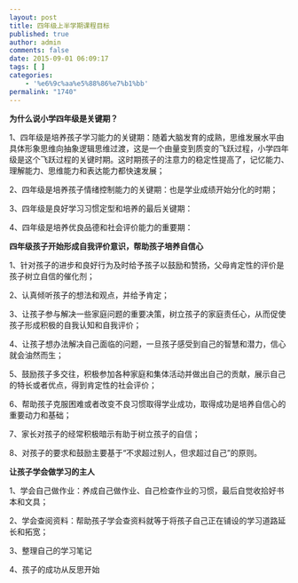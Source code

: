 ```yaml
---
layout: post
title: 四年级上半学期课程目标
published: true
author: admin
comments: false
date: 2015-09-01 06:09:17
tags: [ ]
categories:
    - '%e6%9c%aa%e5%88%86%e7%b1%bb'
permalink: "1740"
---
```



**为什么说小学四年级是关键期？**

1、四年级是培养孩子学习能力的关键期：随着大脑发育的成熟，思维发展水平由具体形象思维向抽象逻辑思维过渡，这是一个由量变到质变的飞跃过程，小学四年级是这个飞跃过程的关键时期。这时期孩子的注意力的稳定性提高了，记忆能力、理解能力、思维能力和表达能力都快速发展；
  
2、四年级是培养孩子情绪控制能力的关键期：也是学业成绩开始分化的时期；
  
3、四年级是良好学习习惯定型和培养的最后关键期：
  
4、四年级是培养优良品德和社会评价能力的重要期：

**四年级孩子开始形成自我评价意识，帮助孩子培养自信心**

1、针对孩子的进步和良好行为及时给予孩子以鼓励和赞扬，父母肯定性的评价是孩子树立自信的催化剂；
  
2、认真倾听孩子的想法和观点，并给予肯定；
  
3、让孩子参与解决一些家庭问题的重要决策，树立孩子的家庭责任心，从而促使孩子形成积极的自我认知和自我评价；
  
4、让孩子想办法解决自己面临的问题，一旦孩子感受到自己的智慧和潜力，信心就会油然而生；
  
5、鼓励孩子多交往，积极参加各种家庭和集体活动并做出自己的贡献，展示自己的特长或者优点，得到肯定性的社会评价；
  
6、帮助孩子克服困难或者改变不良习惯取得学业成功，取得成功是培养自信心的重要动力和基础；
  
7、家长对孩子的经常积极暗示有助于树立孩子的自信；
  
8、对孩子的要求和鼓励主要基于“不求超过别人，但求超过自己”的原则。

**让孩子学会做学习的主人**
  
1、学会自己做作业：养成自己做作业、自己检查作业的习惯，最后自觉收拾好书本和文具；
  
2、学会查阅资料：帮助孩子学会查资料就等于将孩子自己正在铺设的学习道路延长和拓宽；
  
3、整理自己的学习笔记
  
4、孩子的成功从反思开始